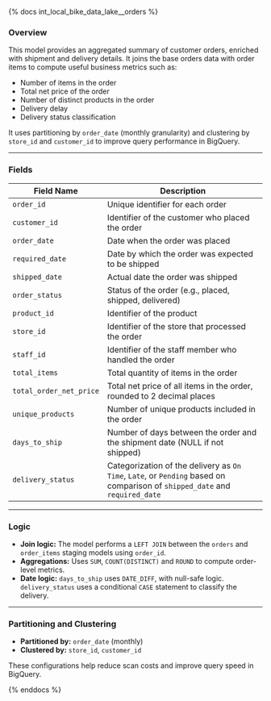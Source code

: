{% docs int_local_bike_data_lake__orders %}

### Overview

This model provides an aggregated summary of customer orders, enriched with shipment and delivery details. It joins the base orders data with order items to compute useful business metrics such as:

- Number of items in the order
- Total net price of the order
- Number of distinct products in the order
- Delivery delay
- Delivery status classification

It uses partitioning by `order_date` (monthly granularity) and clustering by `store_id` and `customer_id` to improve query performance in BigQuery.

---

### Fields

| Field Name            | Description |
|-----------------------|-------------|
| `order_id`            | Unique identifier for each order |
| `customer_id`         | Identifier of the customer who placed the order |
| `order_date`          | Date when the order was placed |
| `required_date`       | Date by which the order was expected to be shipped |
| `shipped_date`        | Actual date the order was shipped |
| `order_status`        | Status of the order (e.g., placed, shipped, delivered) |
| `product_id`          | Identifier of the product |
| `store_id`            | Identifier of the store that processed the order |
| `staff_id`            | Identifier of the staff member who handled the order |
| `total_items`         | Total quantity of items in the order |
| `total_order_net_price` | Total net price of all items in the order, rounded to 2 decimal places |
| `unique_products`     | Number of unique products included in the order |
| `days_to_ship`        | Number of days between the order and the shipment date (NULL if not shipped) |
| `delivery_status`     | Categorization of the delivery as `On Time`, `Late`, or `Pending` based on comparison of `shipped_date` and `required_date` |

---

### Logic

- **Join logic:** The model performs a `LEFT JOIN` between the `orders` and `order_items` staging models using `order_id`.
- **Aggregations:** Uses `SUM`, `COUNT(DISTINCT)` and `ROUND` to compute order-level metrics.
- **Date logic:** `days_to_ship` uses `DATE_DIFF`, with null-safe logic. `delivery_status` uses a conditional `CASE` statement to classify the delivery.

---

### Partitioning and Clustering

- **Partitioned by:** `order_date` (monthly)
- **Clustered by:** `store_id`, `customer_id`

These configurations help reduce scan costs and improve query speed in BigQuery.

{% enddocs %}
